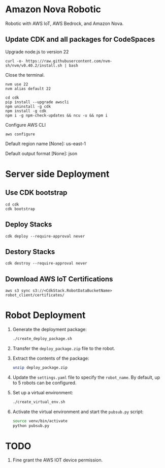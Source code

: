 # Amazon Nova Robotic

Robotic with AWS IoT, AWS Bedrock, and Amazon Nova.

## Update CDK and all packages for CodeSpaces

Upgrade node.js to version 22

```
curl -o- https://raw.githubusercontent.com/nvm-sh/nvm/v0.40.2/install.sh | bash
```

Close the terminal.

```
nvm use 22
nvm alias default 22
```

```
cd cdk
pip install --upgrade awscli
npm uninstall -g cdk
npm install -g cdk
npm i -g npm-check-updates && ncu -u && npm i
```

Configure AWS CLI

```
aws configure
```

Default region name [None]: us-east-1

Default output format [None]: json


# Server side Deployment

## Use CDK bootstrap

```
cd cdk
cdk bootstrap
```

## Deploy Stacks

```
cdk deploy --require-approval never
```

## Destory Stacks

```
cdk destroy --require-approval never
```

## Download AWS IoT Certifications

```
aws s3 sync s3://<CdkStack.RobotDataBucketName> robot_client/certificates/
```

# Robot Deployment

1. Generate the deployment package:

   ```bash
   ./create_deploy_package.sh
   ```

2. Transfer the `deploy_package.zip` file to the robot.

3. Extract the contents of the package:

   ```bash
   unzip deploy_package.zip
   ```

4. Update the `settings.yaml` file to specify the `robot_name`. By default, up to 5 robots can be configured.

5. Set up a virtual environment:

   ```bash
   ./create_virtual_env.sh
   ```

6. Activate the virtual environment and start the `pubsub.py` script:

   ```bash
   source venv/bin/activate
   python pubsub.py
   ```

# TODO

1. Fine grant the AWS IOT device permission.
